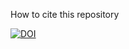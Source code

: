 How to cite this repository

[![DOI](https://zenodo.org/badge/774905021.svg)](https://doi.org/10.5281/zenodo.14201458)

